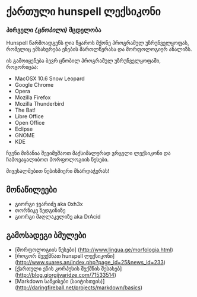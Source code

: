 ქართული hunspell ლექსიკონი
=============================

### პირველი *{ცნობილი}* მცდელობა


Hunspell წარმოადგენს ღია წყაროს მქონე პროგრამულ უზრუნველყოფას,
რომელიც ემსახურება ენების მართლწერასა და მორფოლოგიურ ანალიზს.

ის გამოიყენება ბევრ ცნობილ პროგრამულ უზრუნველყოფაში, როგორიცაა:

*  MacOSX 10.6 Snow Leopard
*  Google Chrome
*  Opera
*  Mozilla Firefox
*  Mozilla Thunderbird
*  The Bat!
*  Libre Office
*  Open Office
*  Eclipse
*  GNOME
*  KDE

ჩვენი მიზანია შევიმუშაოთ მაქსიმალურად ვრცელი ლექსიკონი და ჩამოვაყალიბოთ მორფოლოგიის წესები.

მივესალმებით ნებისმიერი მხარდაჭერას!

## მონაწილეები
* გიორგი ჯვარიძე aka 0xh3x
* თორნიკე ზედგინიზე
* გიორგი მაღლაკელიზე aka DrAcid

## გამოსადეგი ბმულები
* [მორფოლოგიის წესები] (http://www.lingua.ge/morfologia.html)
* [როგორ შევქმნათ hunspell ლექსიკონი] (http://www.suares.an/index.php?page_id=25&news_id=233)
* [ქართული ენის კორპუსის შექმნის შესახებ] (http://blog.giorgijvaridze.com/71533514)
* [Markdown საწყისები (საიტისთვის)] (http://daringfireball.net/projects/markdown/basics)
